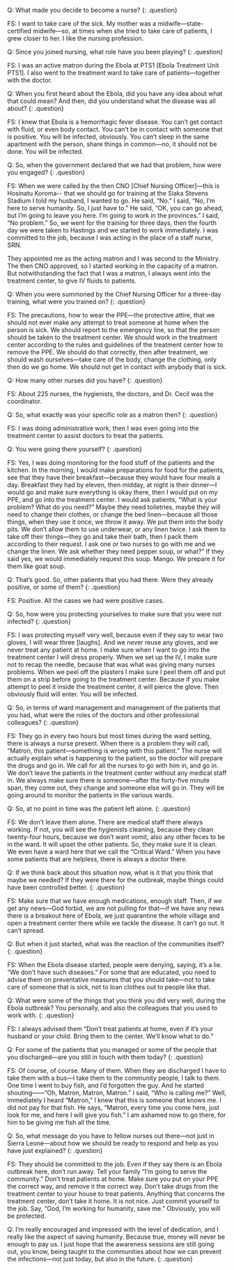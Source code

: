 Q: What made you decide to become a nurse?
{: .question}

FS:  I want to take care of the sick. My mother was a midwife—state-certified midwife—so, at times when she tried to take care of patients, I grew closer to her. I like the nursing profession.

Q: Since you joined nursing, what role have you been playing?
{: .question}

FS: I was an active matron during the Ebola at PTS1 [Ebola Treatment Unit PTS1]. I also went to the treatment ward to take care of patients—together with the doctor.

Q: When you first heard about the Ebola, did you have any idea about what that could mean? And then, did you understand what the disease was all about?
{: .question}

FS: I knew that Ebola is a hemorrhagic fever disease. You can’t get contact with fluid, or even body contact. You can’t be in contact with someone that is positive. You will be infected, obviously. You can’t sleep in the same apartment with the person, share things in common—no, it should not be done. You will be infected.

Q: So, when the government declared that we had that problem, how were you engaged?
{: .question}

FS:  When we were called by the then CNO [Chief Nursing Officer]—this is Hosinatu Koroma-- that we should go for training at the Siaka Stevens Stadium I told my husband, I wanted to go. He said, “No.” I said, “No, I’m here to serve humanity. So, I just have to.”  He said, “OK, you can go ahead, but I’m going to leave you here. I’m going to work in the provinces.” I said, “No problem.” So, we went for the training for three days, then the fourth day we were taken to Hastings and we started to work immediately. I was committed to the job, because I was acting in the place of a staff nurse, SRN.

They appointed me as the acting matron and I was second to the Ministry. The then CNO approved, so I started working in the capacity of a matron. But notwithstanding the fact that I was a matron, I always went into the treatment center, to give IV fluids to patients.

Q: When you were summoned by the Chief Nursing Officer for a three-day training, what were you trained on?
{: .question}

FS: The precautions, how to wear the PPE—the protective attire, that we should not ever make any attempt to treat someone at home when the person is sick. We should report to the emergency line, so that the person should be taken to the treatment center. We should work in the treatment center according to the rules and guidelines of the treatment center how to remove the PPE. We should do that correctly, then after treatment, we should wash ourselves—take care of the body, change the clothing, only then do we go home. We should not get in contact with anybody that is sick.

Q: How many other nurses did you have?
{: .question}

FS:  About 225 nurses, the hygienists, the doctors, and Dr. Cecil was the coordinator.

Q: So, what exactly was your specific role as a matron then?
{: .question}

FS: I was doing administrative work, then I was even going into the treatment center to assist doctors to treat the patients.

Q: You were going there yourself?
{: .question}

FS: Yes, I was doing monitoring for the food stuff of the patients and the kitchen. In the morning, I would make preparations for food for the patients, see that they have their breakfast—because they would have four meals a day. Breakfast they had by eleven, then midday, at night is their dinner—I would go and make sure everything is okay there, then I would put on my PPE, and go into the treatment center. I would ask patients, “What is your problem? What do you need?” Maybe they need toiletries, maybe they will need to change their clothes, or change the bed linen—because all those things, when they use it once, we throw it away. We put them into the body pits. We don’t allow them to use underwear, or any linen twice.  I ask them to take off their things—they go and take their bath, then I pack them according to their request. I ask one or two nurses to go with me and we change the linen. We ask whether they need pepper soup, or what?” If they said yes, we would immediately request this soup. Mango. We prepare it for them like goat soup.

Q: That’s good. So, other patients that you had there. Were they already positive, or some of them?
{: .question}

FS: Positive. All the cases we had were positive cases.

Q: So, how were you protecting yourselves to make sure that you were not infected?
{: .question}

FS: I was protecting myself very well, because even if they say to wear two gloves, I will wear three [laughs]. And we never reuse any gloves, and we never treat any patient at home. I make sure when I want to go into the treatment center I will dress properly. When we set up the IV, I make sure not to recap the needle, because that was what was giving many nurses problems. When we peel off the plasters I make sure I peel them off and put them on a strip before going to the treatment center. Because if you make attempt to peel it inside the treatment center, it will pierce the glove. Then obviously fluid will enter. You will be infected.

Q: So, in terms of ward management and management of the patients that you had, what were the roles of the doctors and other professional colleagues?
{: .question}

FS: They go in every two hours but most times during the ward setting, there is always a nurse present. When there is a problem they will call, “Matron, this patient—something is wrong with this patient.” The nurse will actually explain what is happening to the patient, so the doctor will prepare the drugs and go in. We call for all the nurses to go with him in, and go in. We don’t leave the patients in the treatment center without any medical staff in. We always make sure there is someone—after the forty-five minute span, they come out, they change and someone else will go in. They will be going around to monitor the patients in the various wards.

Q: So, at no point in time was the patient left alone.
{: .question}

FS: We don’t leave them alone. There are medical staff there always working. If not, you will see the hygienists cleaning, because they clean twenty-four hours, because we don’t want vomit, also any other feces to be in the ward. It will upset the other patients. So, they make sure it is clean. We even have a ward here that we call the “Critical Ward.” When you have some patients that are helpless, there is always a doctor there.

Q: If we think back about this situation now, what is it that you think that maybe we needed? If they were there for the outbreak, maybe things could have been controlled better.
{: .question}

FS: Make sure that we have enough medications, enough staff. Then, if we get any news—God forbid, we are not pulling for that—if we have any news there is a breakout here of Ebola, we just quarantine the whole village and open a treatment center there while we tackle the disease. It can’t go out. It can’t spread.

Q: But when it just started, what was the reaction of the communities itself?
{: .question}

FS: When the Ebola disease started, people were denying, saying, it’s a lie. “We don’t have such diseases.” For some that are educated, you need to advise them on preventative measures that you should take—not to take care of someone that is sick, not to loan clothes out to people like that.

Q: What were some of the things that you think you did very well, during the Ebola outbreak? You personally, and also the colleagues that you used to work with.
{: .question}

FS: I always advised them “Don’t treat patients at home, even if it’s your husband or your child. Bring them to the center. We’ll know what to do.”

Q: For some of the patients that you managed or some of the people that you discharged—are you still in touch with them today?
{: .question}

FS: Of course, of course. Many of them. When they are discharged I have to take them with a bus—I take them to the community people, I talk to them. One time I went to buy fish, and I’d forgotten the guy. And he started shouting——“Oh, Matron, Matron, Matron.” I said, “Who is calling me?” Well, immediately I heard “Matron,” I knew that this is someone that knows me. I did not pay for that fish. He says, “Matron, every time you come here, just look for me, and here I will give you fish.” I am ashamed now to go there, for him to be giving me fish all the time.

Q: So, what message do you have to fellow nurses out there—not just in Sierra Leone—about how we should be ready to respond and help as you have just explained?
{: .question}

FS: They should be committed to the job. Even if they say there is an Ebola outbreak here, don’t run away. Tell your family “I’m going to serve the community.” Don’t treat patients at home. Make sure you put on your PPE the correct way, and remove it the correct way. Don’t take drugs from the treatment center to your house to treat patients. Anything that concerns the treatment center, don’t take it home. It is not nice. Just commit yourself to the job. Say, “God, I’m working for humanity, save me.” Obviously, you will be protected.

Q: I’m really encouraged and impressed with the level of dedication, and I really like the aspect of saving humanity. Because true, money will never be enough to pay us. I just hope that the awareness sessions are still going out, you know, being taught to the communities about how we can prevent the infections—not just today, but also in the future.
{: .question}
